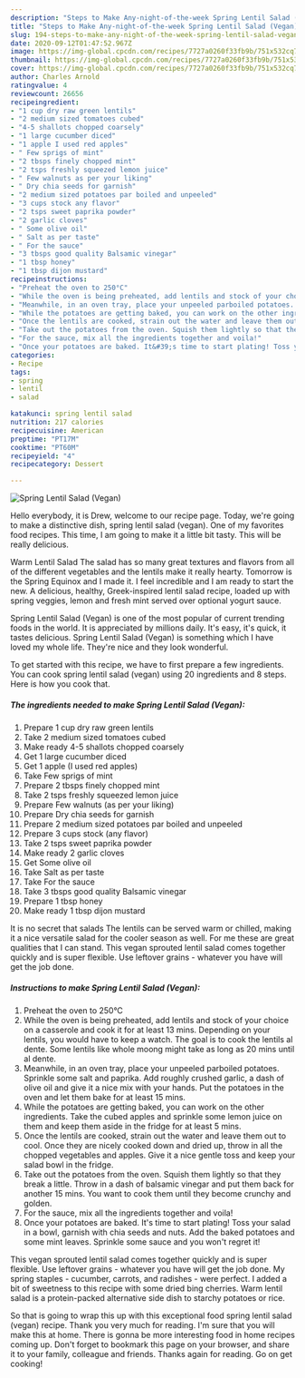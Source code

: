 ```yaml
---
description: "Steps to Make Any-night-of-the-week Spring Lentil Salad (Vegan)"
title: "Steps to Make Any-night-of-the-week Spring Lentil Salad (Vegan)"
slug: 194-steps-to-make-any-night-of-the-week-spring-lentil-salad-vegan
date: 2020-09-12T01:47:52.967Z
image: https://img-global.cpcdn.com/recipes/7727a0260f33fb9b/751x532cq70/spring-lentil-salad-vegan-recipe-main-photo.jpg
thumbnail: https://img-global.cpcdn.com/recipes/7727a0260f33fb9b/751x532cq70/spring-lentil-salad-vegan-recipe-main-photo.jpg
cover: https://img-global.cpcdn.com/recipes/7727a0260f33fb9b/751x532cq70/spring-lentil-salad-vegan-recipe-main-photo.jpg
author: Charles Arnold
ratingvalue: 4
reviewcount: 26656
recipeingredient:
- "1 cup dry raw green lentils"
- "2 medium sized tomatoes cubed"
- "4-5 shallots chopped coarsely"
- "1 large cucumber diced"
- "1 apple I used red apples"
- " Few sprigs of mint"
- "2 tbsps finely chopped mint"
- "2 tsps freshly squeezed lemon juice"
- " Few walnuts as per your liking"
- " Dry chia seeds for garnish"
- "2 medium sized potatoes par boiled and unpeeled"
- "3 cups stock any flavor"
- "2 tsps sweet paprika powder"
- "2 garlic cloves"
- " Some olive oil"
- " Salt as per taste"
- " For the sauce"
- "3 tbsps good quality Balsamic vinegar"
- "1 tbsp honey"
- "1 tbsp dijon mustard"
recipeinstructions:
- "Preheat the oven to 250°C"
- "While the oven is being preheated, add lentils and stock of your choice on a casserole and cook it for at least 13 mins. Depending on your lentils, you would have to keep a watch. The goal is to cook the lentils al dente. Some lentils like whole moong might take as long as 20 mins until al dente."
- "Meanwhile, in an oven tray, place your unpeeled parboiled potatoes. Sprinkle some salt and paprika. Add roughly crushed garlic, a dash of olive oil and give it a nice mix with your hands. Put the potatoes in the oven and let them bake for at least 15 mins."
- "While the potatoes are getting baked, you can work on the other ingredients. Take the cubed apples and sprinkle some lemon juice on them and keep them aside in the fridge for at least 5 mins."
- "Once the lentils are cooked, strain out the water and leave them out to cool. Once they are nicely cooked down and dried up, throw in all the chopped vegetables and apples. Give it a nice gentle toss and keep your salad bowl in the fridge."
- "Take out the potatoes from the oven. Squish them lightly so that they break a little. Throw in a dash of balsamic vinegar and put them back for another 15 mins. You want to cook them until they become crunchy and golden."
- "For the sauce, mix all the ingredients together and voila!"
- "Once your potatoes are baked. It&#39;s time to start plating! Toss your salad in a bowl, garnish with chia seeds and nuts. Add the baked potatoes and some mint leaves. Sprinkle some sauce and you won&#39;t regret it!"
categories:
- Recipe
tags:
- spring
- lentil
- salad

katakunci: spring lentil salad 
nutrition: 217 calories
recipecuisine: American
preptime: "PT17M"
cooktime: "PT60M"
recipeyield: "4"
recipecategory: Dessert

---
```



![Spring Lentil Salad (Vegan)](https://img-global.cpcdn.com/recipes/7727a0260f33fb9b/751x532cq70/spring-lentil-salad-vegan-recipe-main-photo.jpg)

Hello everybody, it is Drew, welcome to our recipe page. Today, we're going to make a distinctive dish, spring lentil salad (vegan). One of my favorites food recipes. This time, I am going to make it a little bit tasty. This will be really delicious.

Warm Lentil Salad The salad has so many great textures and flavors from all of the different vegetables and the lentils make it really hearty. Tomorrow is the Spring Equinox and I made it. I feel incredible and I am ready to start the new. A delicious, healthy, Greek-inspired lentil salad recipe, loaded up with spring veggies, lemon and fresh mint served over optional yogurt sauce.

Spring Lentil Salad (Vegan) is one of the most popular of current trending foods in the world. It is appreciated by millions daily. It's easy, it's quick, it tastes delicious. Spring Lentil Salad (Vegan) is something which I have loved my whole life. They're nice and they look wonderful.


To get started with this recipe, we have to first prepare a few ingredients. You can cook spring lentil salad (vegan) using 20 ingredients and 8 steps. Here is how you cook that.

<!--inarticleads1-->

##### The ingredients needed to make Spring Lentil Salad (Vegan):

1. Prepare 1 cup dry raw green lentils
1. Take 2 medium sized tomatoes cubed
1. Make ready 4-5 shallots chopped coarsely
1. Get 1 large cucumber diced
1. Get 1 apple (I used red apples)
1. Take  Few sprigs of mint
1. Prepare 2 tbsps finely chopped mint
1. Take 2 tsps freshly squeezed lemon juice
1. Prepare  Few walnuts (as per your liking)
1. Prepare  Dry chia seeds for garnish
1. Prepare 2 medium sized potatoes par boiled and unpeeled
1. Prepare 3 cups stock (any flavor)
1. Take 2 tsps sweet paprika powder
1. Make ready 2 garlic cloves
1. Get  Some olive oil
1. Take  Salt as per taste
1. Take  For the sauce
1. Take 3 tbsps good quality Balsamic vinegar
1. Prepare 1 tbsp honey
1. Make ready 1 tbsp dijon mustard


It is no secret that salads The lentils can be served warm or chilled, making it a nice versatile salad for the cooler season as well. For me these are great qualities that I can stand. This vegan sprouted lentil salad comes together quickly and is super flexible. Use leftover grains - whatever you have will get the job done. 

<!--inarticleads2-->

##### Instructions to make Spring Lentil Salad (Vegan):

1. Preheat the oven to 250°C
1. While the oven is being preheated, add lentils and stock of your choice on a casserole and cook it for at least 13 mins. Depending on your lentils, you would have to keep a watch. The goal is to cook the lentils al dente. Some lentils like whole moong might take as long as 20 mins until al dente.
1. Meanwhile, in an oven tray, place your unpeeled parboiled potatoes. Sprinkle some salt and paprika. Add roughly crushed garlic, a dash of olive oil and give it a nice mix with your hands. Put the potatoes in the oven and let them bake for at least 15 mins.
1. While the potatoes are getting baked, you can work on the other ingredients. Take the cubed apples and sprinkle some lemon juice on them and keep them aside in the fridge for at least 5 mins.
1. Once the lentils are cooked, strain out the water and leave them out to cool. Once they are nicely cooked down and dried up, throw in all the chopped vegetables and apples. Give it a nice gentle toss and keep your salad bowl in the fridge.
1. Take out the potatoes from the oven. Squish them lightly so that they break a little. Throw in a dash of balsamic vinegar and put them back for another 15 mins. You want to cook them until they become crunchy and golden.
1. For the sauce, mix all the ingredients together and voila!
1. Once your potatoes are baked. It&#39;s time to start plating! Toss your salad in a bowl, garnish with chia seeds and nuts. Add the baked potatoes and some mint leaves. Sprinkle some sauce and you won&#39;t regret it!


This vegan sprouted lentil salad comes together quickly and is super flexible. Use leftover grains - whatever you have will get the job done. My spring staples - cucumber, carrots, and radishes - were perfect. I added a bit of sweetness to this recipe with some dried bing cherries. Warm lentil salad is a protein-packed alternative side dish to starchy potatoes or rice. 

So that is going to wrap this up with this exceptional food spring lentil salad (vegan) recipe. Thank you very much for reading. I'm sure that you will make this at home. There is gonna be more interesting food in home recipes coming up. Don't forget to bookmark this page on your browser, and share it to your family, colleague and friends. Thanks again for reading. Go on get cooking!

